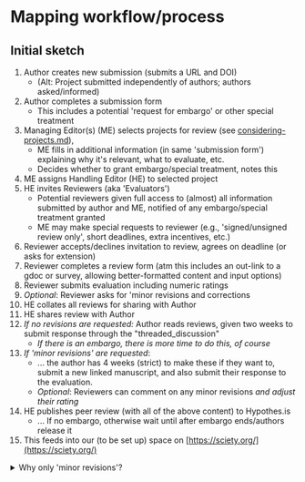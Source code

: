 # Mapping workflow/process

## Initial sketch

1. &#x20;Author creates new submission (submits a URL and DOI)
   * (Alt: Project submitted independently of authors; authors asked/informed)
2. Author completes a submission form
   * This includes a potential 'request for embargo' or other special treatment
3. Managing Editor(s) (ME) selects projects for review (see [considering-projects.md](policies-and-templates/considering-projects.md "mention")),&#x20;
   * ME fills in additional information (in same 'submission form') explaining why it's relevant, what to evaluate, etc.
   * Decides whether to grant embargo/special treatment, notes this
4. ME assigns Handling Editor (HE) to selected project
5. HE invites Reviewers (aka 'Evaluators')
   * Potential reviewers given full access to (almost) all information submitted by author and ME, notified of any embargo/special treatment granted
   * ME may make special requests to reviewer (e.g., 'signed/unsigned review only', short deadlines, extra incentives, etc.)
6. Reviewer accepts/declines invitation to review, agrees on deadline (or asks for extension)
7. Reviewer completes a review form (atm this includes an out-link to a gdoc or survey, allowing better-formatted content and input options)
8. Reviewer submits evaluation including numeric ratings
9. _Optional_: Reviewer asks for 'minor revisions and corrections
10. HE collates all reviews for sharing with Author
11. HE shares review with Author
12. _If no revisions are requested:_ Author reads reviews,  given two weeks to submit response through the "threaded\_discussion"&#x20;
    * _If there is an embargo, there is more time to do this, of course_
13. _If 'minor revisions' are requested_:&#x20;
    * ...  the author has 4 weeks (strict) to make these if they want to, submit a new linked manuscript, and also submit their response to the evaluation.
    * _Optional_: Reviewers can comment on any minor revisions _and adjust their rating_
14. &#x20;HE publishes peer review (with all of the above content) to Hypothes.is&#x20;
    * ... If no embargo, otherwise wait until after embargo ends/authors release it
15. This feeds into our (to be set up) space on [https://sciety.org/](https://sciety.org/)



<details>

<summary>Why only 'minor revisions'?</summary>

We basically don't want to replicate the slow and inefficient processes of the traditional system. We want evaluators to basically give a report and rating _as the paper stands._&#x20;

We also want to encourage papers as [permanent-beta ](../key-issues-explanations-faq/benefits-and-features/living-research-projects.md)projects. The authors can improve it, if they like, and resubmit it for a new evaluation.&#x20;

</details>
